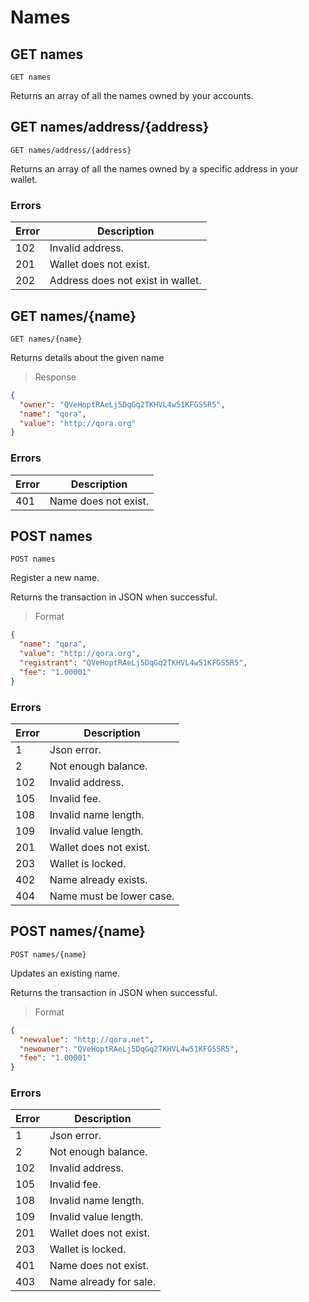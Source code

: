 # Names

## GET names

```shell
GET names
```

Returns an array of all the names owned by your accounts.

## GET names/address/{address}

```shell
GET names/address/{address}
```

Returns an array of all the names owned by a specific address in your wallet.

### Errors

| Error | Description |
| --- | --- |
| 102 | Invalid address. |
| 201 | Wallet does not exist. |
| 202 | Address does not exist in wallet. |

## GET names/{name}

```shell
GET names/{name}
```

Returns details about the given name

> Response

```json
{
  "owner": "QVeHoptRAeLj5DqGq2TKHVL4w51KFGS5R5",
  "name": "qora",
  "value": "http://qora.org"
}
```
### Errors

| Error | Description |
| --- | --- |
| 401 | Name does not exist. |


## POST names

```shell
POST names
```

Register a new name.

Returns the transaction in JSON when successful.

> Format

```json
{
  "name": "qora",
  "value": "http://qora.org",
  "registrant": "QVeHoptRAeLj5DqGq2TKHVL4w51KFGS5R5",
  "fee": "1.00001"
}
```
### Errors

| Error | Description |
| --- | --- |
| 1 | Json error. |
| 2 | Not enough balance. |
| 102 | Invalid address. |
| 105 | Invalid fee. |
| 108 | Invalid name length. |
| 109 | Invalid value length. |
| 201 | Wallet does not exist. |
| 203 | Wallet is locked. |
| 402 | Name already exists. |
| 404 | Name must be lower case. |


## POST names/{name}

```shell
POST names/{name}
```

Updates an existing name.

Returns the transaction in JSON when successful.

> Format

```json
{
  "newvalue": "http://qora.net",
  "newowner": "QVeHoptRAeLj5DqGq2TKHVL4w51KFGS5R5",
  "fee": "1.00001"
}
```
### Errors

| Error | Description |
| --- | --- |
| 1 | Json error. |
| 2 | Not enough balance. |
| 102 | Invalid address. |
| 105 | Invalid fee. |
| 108 | Invalid name length. |
| 109 | Invalid value length. |
| 201 | Wallet does not exist. |
| 203 | Wallet is locked. |
| 401 | Name does not exist. |
| 403 | Name already for sale. |
